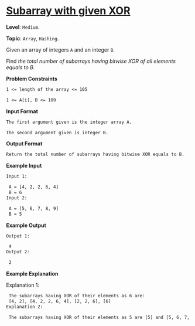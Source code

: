 # [Subarray with given XOR](https://www.interviewbit.com/problems/subarray-with-given-xor/)

**Level**: `Medium`.

**Topic**: `Array`, `Hashing`.

Given an array of integers `A` and an integer `B`.

Find _the total number of subarrays having bitwise XOR of all elements equals to B._

**Problem Constraints**

```txt
1 <= length of the array <= 105

1 <= A[i], B <= 109
```

**Input Format**

```txt
The first argument given is the integer array A.

The second argument given is integer B.
```

**Output Format**

```txt
Return the total number of subarrays having bitwise XOR equals to B.
```

**Example Input**

```txt
Input 1:

 A = [4, 2, 2, 6, 4]
 B = 6
Input 2:

 A = [5, 6, 7, 8, 9]
 B = 5
```

**Example Output**

```txt
Output 1:

 4
Output 2:

 2
```

**Example Explanation**

Explanation 1:

```txt
 The subarrays having XOR of their elements as 6 are:
 [4, 2], [4, 2, 2, 6, 4], [2, 2, 6], [6]
Explanation 2:

 The subarrays having XOR of their elements as 5 are [5] and [5, 6, 7, 8, 9]
```
